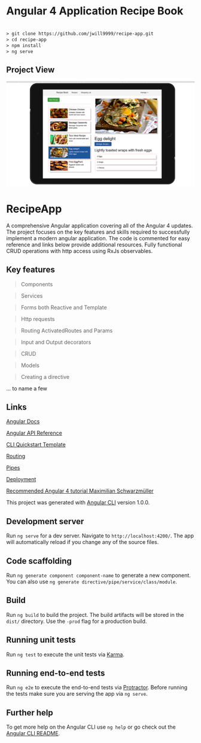 # Angular 4 Application Recipe Book

```

> git clone https://github.com/jwill9999/recipe-app.git
> cd recipe-app
> npm install
> ng serve
```

## Project View

![](./src/assets/images/recipebook1.png)



# RecipeApp

A comprehensive Angular application covering all of the Angular 4 updates. The project focuses on the key features and skills required to successfully implement a modern angular application. The code is commented for easy reference and links below provide additional resources. Fully functional CRUD operations with http access using RxJs observables.

## Key features

> Components

> Services

> Forms both Reactive and Template

> Http requests

> Routing ActivatedRoutes and Params

> Input and Output decorators

> CRUD

> Models

> Creating a directive  

... to name a few 


## Links

[Angular Docs](https://angular.io/)

[Angular API Reference](https://angular.io/docs/ts/latest/api/)

[CLI Quickstart Template](https://angular.io/docs/ts/latest/cli-quickstart.html)

[Routing](https://angular.io/docs/ts/latest/guide/router.html)

[Pipes](https://angular.io/docs/ts/latest/guide/pipes.html)

[Deployment](https://angular.io/docs/ts/latest/guide/deployment.html)


[Recommended Angular 4 tutorial Maximilian Schwarzmüller](https://www.udemy.com/the-complete-guide-to-angular-2/learn/v4/content)

This project was generated with [Angular CLI](https://github.com/angular/angular-cli) version 1.0.0.

## Development server

Run `ng serve` for a dev server. Navigate to `http://localhost:4200/`. The app will automatically reload if you change any of the source files.

## Code scaffolding

Run `ng generate component component-name` to generate a new component. You can also use `ng generate directive/pipe/service/class/module`.

## Build

Run `ng build` to build the project. The build artifacts will be stored in the `dist/` directory. Use the `-prod` flag for a production build.

## Running unit tests

Run `ng test` to execute the unit tests via [Karma](https://karma-runner.github.io).

## Running end-to-end tests

Run `ng e2e` to execute the end-to-end tests via [Protractor](http://www.protractortest.org/).
Before running the tests make sure you are serving the app via `ng serve`.

## Further help

To get more help on the Angular CLI use `ng help` or go check out the [Angular CLI README](https://github.com/angular/angular-cli/blob/master/README.md).
